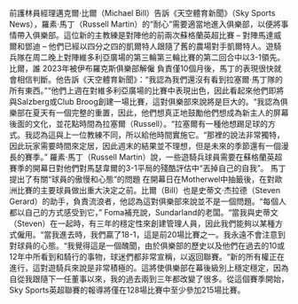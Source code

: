 前護林員經理邁克爾·比爾（Michael Bill）告訴《天空體育新聞》（Sky Sports News），羅素·馬丁（Russell Martin）的“耐心”需要適當地進入俱樂部，以便將事情帶入俱樂部。這位新的主教練是對陣他的前兩次蘇格蘭英超比賽 – 對陣馬達威爾和鄧迪 – 他們已經以四分之四的凱爾特人跟隨了舊的農場對手凱爾特人。遊騎兵隊在周二晚上對陣維多利亞廣場的第三輪第三輪比賽的第二回合中以3-1領先。比爾，誰 2023年被伊布羅克斯俱樂部解僱 負責僅10個月後，馬丁的表現很快就會相信判斷。他告訴《天空體育新聞》：“我認為我們還沒有看到拉塞爾·馬丁隊的所有東西。”“他們上週在對維多利亞廣場的比賽中表現出色，因此看起來他們即將與Salzberg或Club Broog創建一場比賽，這對俱樂部來說將是巨大的。“我認為俱樂部在夏天有一個完整的重置，因此，他們想真正地鼓勵他們想成為新主人的屏幕後面的文化，並花點時間為拉塞爾（Russell）。“拉塞爾有一種他想踢足球的方式。我認為這與上一位教練不同，所以給他時間實施它。“那裡的說法非常獨特，因此玩家需要時間來定居，因此週末的結果並不理想，但是未來的季節還有一個漫長的賽季。” 羅素·馬丁（Russell Martin）說，一些遊騎兵球員需要在蘇格蘭英超賽季的開幕日對他們對馬瑟韋爾的3-1平局的殘酷評估中“丟掉自己的自我”。
馬丁 提出了有關“球員的傲慢和心態”的問題 在開幕日在Motherwel中抽籤後，在對歐洲比賽的主要球員做出重大決定之前。比爾（Bill）也是史蒂文·杰拉德（Steven Gerard）的助手，負責流浪者，他認為這對俱樂部來說並不是一個問題。“每個人都以自己的方式感受到它，” Foma補充說，Sundarland的老闆。“當我與史蒂文（Steven）在一起時，有三年的穩定性來創建管理人員，因此我們能夠以某種方式僱用。“當我進去時，我們贏了18-1，這是前20場比賽之一。我永遠不會注意到對球員的心態。“我覺得這是一個醜聞，由於俱樂部的歷史以及他們在過去的10或12年中所看到和騎行的事物，球迷們都非常宣稱，以返回聯賽。“新的所有權正在進行，這對遊騎兵來說是非常積極的。這將使俱樂部在幕後級別上穩定穩定，因為自從我跟隨下一任董事以來，我的過去兩到三年都改變了很多。從這個賽季開始，Sky Sports英超聯賽的報導將僅在128場比賽中至少參加215場比賽。